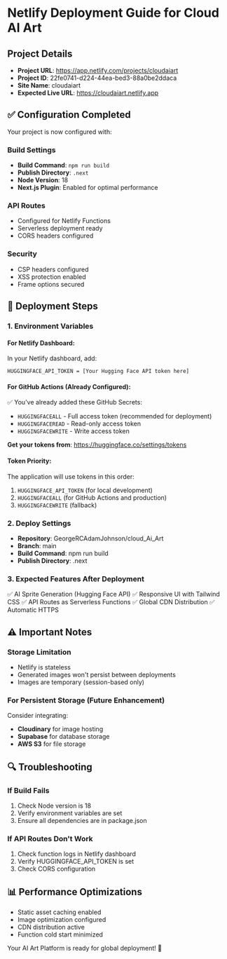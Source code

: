 # Netlify Deployment Guide for Cloud AI Art

## Project Details
- **Project URL**: https://app.netlify.com/projects/cloudaiart
- **Project ID**: 22fe0741-d224-44ea-bed3-88a0be2ddaca
- **Site Name**: cloudaiart
- **Expected Live URL**: https://cloudaiart.netlify.app

## ✅ Configuration Completed
Your project is now configured with:

### Build Settings
- **Build Command**: `npm run build`
- **Publish Directory**: `.next`
- **Node Version**: 18
- **Next.js Plugin**: Enabled for optimal performance

### API Routes
- Configured for Netlify Functions
- Serverless deployment ready
- CORS headers configured

### Security
- CSP headers configured
- XSS protection enabled
- Frame options secured

## 🚀 Deployment Steps

### 1. Environment Variables

#### For Netlify Dashboard:
In your Netlify dashboard, add:
```
HUGGINGFACE_API_TOKEN = [Your Hugging Face API token here]
```

#### For GitHub Actions (Already Configured):
✅ You've already added these GitHub Secrets:
- `HUGGINGFACEALL` - Full access token (recommended for deployment)
- `HUGGINGFACEREAD` - Read-only access token  
- `HUGGINGFACEWRITE` - Write access token

**Get your tokens from**: https://huggingface.co/settings/tokens

#### Token Priority:
The application will use tokens in this order:
1. `HUGGINGFACE_API_TOKEN` (for local development)
2. `HUGGINGFACEALL` (for GitHub Actions and production)
3. `HUGGINGFACEWRITE` (fallback)

### 2. Deploy Settings
- **Repository**: GeorgeRCAdamJohnson/cloud_Ai_Art
- **Branch**: main
- **Build Command**: npm run build
- **Publish Directory**: .next

### 3. Expected Features After Deployment
✅ AI Sprite Generation (Hugging Face API)
✅ Responsive UI with Tailwind CSS
✅ API Routes as Serverless Functions
✅ Global CDN Distribution
✅ Automatic HTTPS

## ⚠️ Important Notes

### Storage Limitation
- Netlify is stateless
- Generated images won't persist between deployments
- Images are temporary (session-based only)

### For Persistent Storage (Future Enhancement)
Consider integrating:
- **Cloudinary** for image hosting
- **Supabase** for database storage
- **AWS S3** for file storage

## 🔍 Troubleshooting

### If Build Fails
1. Check Node version is 18
2. Verify environment variables are set
3. Ensure all dependencies are in package.json

### If API Routes Don't Work
1. Check function logs in Netlify dashboard
2. Verify HUGGINGFACE_API_TOKEN is set
3. Check CORS configuration

## 📊 Performance Optimizations
- Static asset caching enabled
- Image optimization configured
- CDN distribution active
- Function cold start minimized

Your AI Art Platform is ready for global deployment! 🎨
